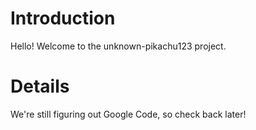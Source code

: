 # Introduction #

Hello! Welcome to the unknown-pikachu123 project.

# Details #

We're still figuring out Google Code, so check back later!